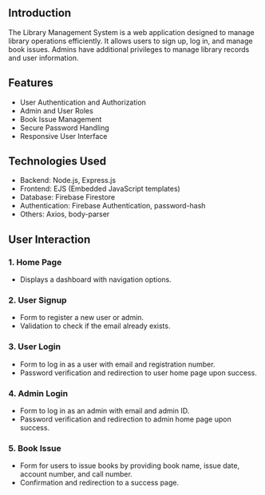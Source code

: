 ## Introduction

The Library Management System is a web application designed to manage library operations efficiently. It allows users to sign up, log in, and manage book issues. Admins have additional privileges to manage library records and user information.

## Features

- User Authentication and Authorization
- Admin and User Roles
- Book Issue Management
- Secure Password Handling
- Responsive User Interface

 ## Technologies Used

- Backend: Node.js, Express.js
- Frontend: EJS (Embedded JavaScript templates)
- Database: Firebase Firestore
- Authentication: Firebase Authentication, password-hash
- Others: Axios, body-parser
  
## User Interaction

### 1. Home Page
- Displays a dashboard with navigation options.

### 2. User Signup
- Form to register a new user or admin.
- Validation to check if the email already exists.

### 3. User Login
- Form to log in as a user with email and registration number.
- Password verification and redirection to user home page upon success.

### 4. Admin Login
- Form to log in as an admin with email and admin ID.
- Password verification and redirection to admin home page upon success.

### 5. Book Issue
- Form for users to issue books by providing book name, issue date, account number, and call number.
- Confirmation and redirection to a success page.
